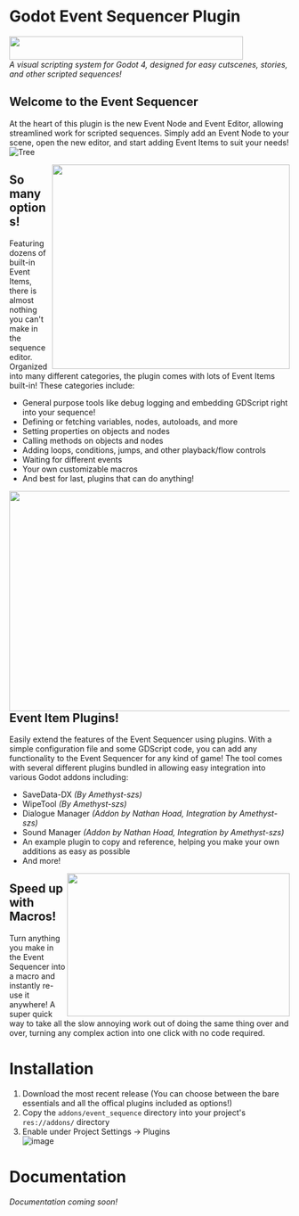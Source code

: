 # Godot Event Sequencer Plugin  
<a href="url"><img src="https://github.com/Amethyst-szs/godot-event-sequencer/assets/62185604/d763de10-dd2d-4f30-bca6-1b10058c2279" align="center" height="42" width="420" ></a>  
*A visual scripting system for Godot 4, designed for easy cutscenes, stories, and other scripted sequences!*

## Welcome to the Event Sequencer
At the heart of this plugin is the new Event Node and Event Editor, allowing streamlined work for scripted sequences. Simply add an Event Node to your scene, open the new editor, and start adding Event Items to suit your needs!  
![Tree](https://github.com/Amethyst-szs/godot-event-sequencer/assets/62185604/832d2c58-3e2d-4f94-b1ec-194361b20274)  

<a href="url"><img src="https://github.com/Amethyst-szs/godot-event-sequencer/assets/62185604/4c383d20-80bb-475a-89d5-6537835f3668" align="right" height="367" width="427" ></a>  
## So many options!  
Featuring dozens of built-in Event Items, there is almost nothing you can't make in the sequence editor. Organized into many different categories, the plugin comes with lots of Event Items built-in! These categories include:
- General purpose tools like debug logging and embedding GDScript right into your sequence!
- Defining or fetching variables, nodes, autoloads, and more
- Setting properties on objects and nodes
- Calling methods on objects and nodes
- Adding loops, conditions, jumps, and other playback/flow controls
- Waiting for different events
- Your own customizable macros
- And best for last, plugins that can do anything!

<a href="url"><img src="https://github.com/Amethyst-szs/godot-event-sequencer/assets/62185604/2d6f1ccb-e461-4fe6-81ef-d0801541f1e9" align="right" height="395" width="510" ></a>  
## Event Item Plugins!
Easily extend the features of the Event Sequencer using plugins. With a simple configuration file and some GDScript code, you can add any functionality to the Event Sequencer for any kind of game! The tool comes with several different plugins bundled in allowing easy integration into various Godot addons including:
- SaveData-DX *(By Amethyst-szs)*
- WipeTool *(By Amethyst-szs)*
- Dialogue Manager *(Addon by Nathan Hoad, Integration by Amethyst-szs)*
- Sound Manager *(Addon by Nathan Hoad, Integration by Amethyst-szs)*
- An example plugin to copy and reference, helping you make your own additions as easy as possible
- And more!

<a href="url"><img src="https://github.com/Amethyst-szs/godot-event-sequencer/assets/62185604/274101e2-a02a-4971-912a-b4eb3682ae6b" align="right" height="257" width="400" ></a>  
## Speed up with Macros!
Turn anything you make in the Event Sequencer into a macro and instantly re-use it anywhere! A super quick way to take all the slow annoying work out of doing the same thing over and over, turning any complex action into one click with no code required.  
  
# Installation
1. Download the most recent release (You can choose between the bare essentials and all the offical plugins included as options!)
2. Copy the `addons/event_sequence` directory into your project's `res://addons/` directory
3. Enable under Project Settings -> Plugins  
![image](https://github.com/Amethyst-szs/godot-event-sequencer/assets/62185604/983995ce-a85c-4994-b0c1-2c749164f248)

# Documentation
*Documentation coming soon!*
